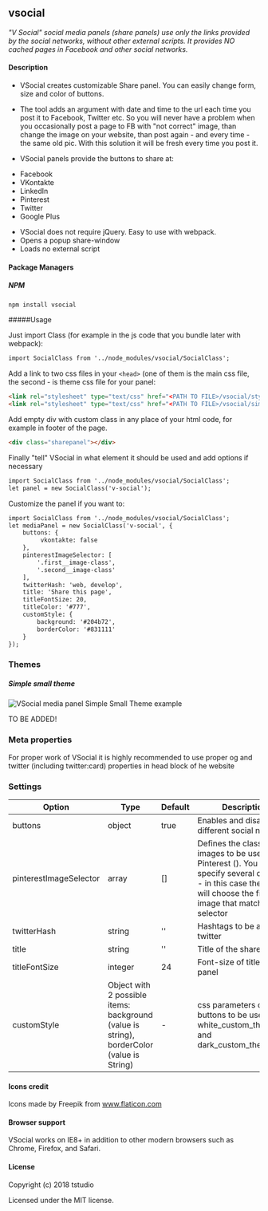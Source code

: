 vsocial
-------

_"V Social" social media panels (share panels) use only the links provided by the social networks, without other external scripts. It provides NO cached pages in Facebook and other social networks._

#### Description

* VSocial creates customizable Share panel. You can easily change form, size and color of buttons.
* The tool adds an argument with date and time to the url each time you post it to Facebook, Twitter etc. So you will never have a problem when you occasionally post a page to FB with "not correct" image, than change the image on your website, than post again - and every time - the same old pic. With this solution it will be fresh every time you post it.

* VSocial panels provide the buttons to share at:

- Facebook
- VKontakte
- LinkedIn
- Pinterest
- Twitter
- Google Plus

* VSocial does not require jQuery. Easy to use with webpack.
* Opens a popup share-window
* Loads no external script

#### Package Managers

##### NPM

```sh
npm install vsocial
```

#####Usage

Just import Class (for example in the js code that you bundle later with webpack):

```html
import SocialClass from '../node_modules/vsocial/SocialClass';
```

Add a link to two css files in your `<head>` (one of them is the main css file, the second - is theme css file for your panel:

```html
<link rel="stylesheet" type="text/css" href="<PATH TO FILE>/vsocial/style.css" media="all">
<link rel="stylesheet" type="text/css" href="<PATH TO FILE>/vsocial/simple_small_theme.css" media="all">
```

Add empty div with custom class in any place of your html code, for example in footer of the page.

```html
<div class="sharepanel"></div>
```

Finally "tell" VSocial in what element it should be used and add options if necessary
```html
import SocialClass from '../node_modules/vsocial/SocialClass';
let panel = new SocialClass('v-social');
```

Customize the panel if you want to:
```html
import SocialClass from '../node_modules/vsocial/SocialClass';
let mediaPanel = new SocialClass('v-social', {
    buttons: {
         vkontakte: false
    },
    pinterestImageSelector: [
        '.first__image-class',
        '.second__image-class'
    ],
    twitterHash: 'web, develop',
    title: 'Share this page',
    titleFontSize: 20,
    titleColor: '#777',
    customStyle: {
        background: '#204b72',
        borderColor: '#831111'
    }
});
```

### Themes

##### Simple small theme

<img src="https://terina-studio.com/sites/default/files/images/vsocial/simple_small.png" alt="VSocial media panel Simple Small Theme example" />

TO BE ADDED!

### Meta properties

For proper work of VSocial it is highly recommended to use proper og and twitter (including twitter:card) properties in head block of he website

### Settings

Option | Type | Default | Description
------ | ---- | ------- | -----------
buttons | object | true | Enables and disables different social networks
pinterestImageSelector | array | [] | Defines the classes of images to be used for Pinterest (<img src="" class="first__image-class">). You can specify several classes - in this case the system will choose the first image that matches the selector
twitterHash | string | '' | Hashtags to be added to twitter
title | string | '' | Title of the share panel
titleFontSize | integer | 24 | Font-size of title of the panel
customStyle | Object with 2 possible items: background (value is string), borderColor (value is String) | - | css parameters of the buttons to be used with white_custom_theme.css and dark_custom_theme.css

#### Icons credit

Icons made by Freepik from www.flaticon.com

#### Browser support

VSocial works on IE8+ in addition to other modern browsers such as Chrome, Firefox, and Safari.

#### License

Copyright (c) 2018 tstudio

Licensed under the MIT license.
